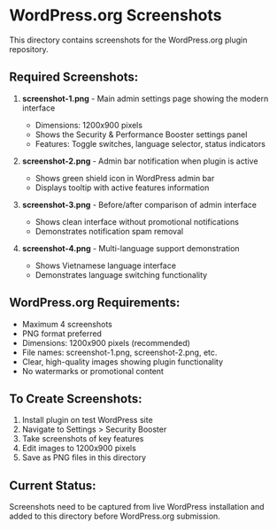 # WordPress.org Screenshots

This directory contains screenshots for the WordPress.org plugin repository.

## Required Screenshots:

1. **screenshot-1.png** - Main admin settings page showing the modern interface
   - Dimensions: 1200x900 pixels
   - Shows the Security & Performance Booster settings panel
   - Features: Toggle switches, language selector, status indicators

2. **screenshot-2.png** - Admin bar notification when plugin is active
   - Shows green shield icon in WordPress admin bar
   - Displays tooltip with active features information

3. **screenshot-3.png** - Before/after comparison of admin interface
   - Shows clean interface without promotional notifications
   - Demonstrates notification spam removal

4. **screenshot-4.png** - Multi-language support demonstration
   - Shows Vietnamese language interface
   - Demonstrates language switching functionality

## WordPress.org Requirements:

- Maximum 4 screenshots
- PNG format preferred
- Dimensions: 1200x900 pixels (recommended)
- File names: screenshot-1.png, screenshot-2.png, etc.
- Clear, high-quality images showing plugin functionality
- No watermarks or promotional content

## To Create Screenshots:

1. Install plugin on test WordPress site
2. Navigate to Settings > Security Booster
3. Take screenshots of key features
4. Edit images to 1200x900 pixels
5. Save as PNG files in this directory

## Current Status:

Screenshots need to be captured from live WordPress installation and added to this directory before WordPress.org submission.